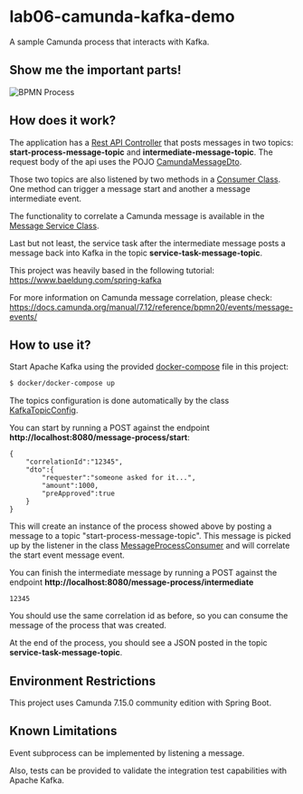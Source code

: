 # lab06-camunda-kafka-demo
A sample Camunda process that interacts with Kafka. 

## Show me the important parts!
![BPMN Process](src/main/resources/process.png)

## How does it work?

The application has a [Rest API Controller](src/main/java/org/camunda/bpm/demo/controller/MessageProcessRestController.java) that posts messages in two topics: **start-process-message-topic** and **intermediate-message-topic**. The request body of the api uses the POJO [CamundaMessageDto](src/main/java/org/camunda/bpm/demo/dto/CamundaMessageDto.java).

Those two topics are also listened by two methods in a [Consumer Class](src/main/java/org/camunda/bpm/demo/consumer/MessageProcessConsumer.java). One method can trigger a message start and another a message intermediate event.

The functionality to correlate a Camunda message is available in the [Message Service Class](src/main/java/org/camunda/bpm/demo/consumer/MessageService.java).

Last but not least, the service task after the intermediate message posts a message back into Kafka in the topic **service-task-message-topic**.

This project was heavily based in the following tutorial: https://www.baeldung.com/spring-kafka

For more information on Camunda message correlation, please check: https://docs.camunda.org/manual/7.12/reference/bpmn20/events/message-events/

## How to use it?
Start Apache Kafka using the provided [docker-compose](/docker/docker-compose.yml) file in this project:

```bash
$ docker/docker-compose up
```
The topics configuration is done automatically by the class [KafkaTopicConfig](src/main/java/org/camunda/bpm/demo/config/KafkaTopicConfig.java).

You can start by running a POST against the endpoint **http://localhost:8080/message-process/start**:

```
{
	"correlationId":"12345",
	"dto":{
		"requester":"someone asked for it...",
		"amount":1000,
		"preApproved":true
	}
}
```

This will create an instance of the process showed above by posting a message to a topic "start-process-message-topic". This message is picked up by the listener in the class [MessageProcessConsumer](src/main/java/org/camunda/bpm/demo/consumer/MessageProcessConsumer.java) and will correlate the start event message event.

You can finish the intermediate message by running a POST against the endpoint **http://localhost:8080/message-process/intermediate**

```
12345
```

You should use the same correlation id as before, so you can consume the message of the process that was created.

At the end of the process, you should see a JSON posted in the topic **service-task-message-topic**.

## Environment Restrictions
This project uses Camunda 7.15.0 community edition with Spring Boot.

## Known Limitations

Event subprocess can be implemented by listening a message.

Also, tests can be provided to validate the integration test capabilities with Apache Kafka.